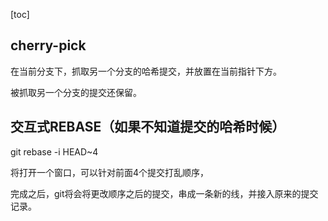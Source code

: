 [toc]

## cherry-pick

在当前分支下，抓取另一个分支的哈希提交，并放置在当前指针下方。

被抓取另一个分支的提交还保留。



## 交互式REBASE（如果不知道提交的哈希时候）

git rebase -i HEAD~4

将打开一个窗口，可以针对前面4个提交打乱顺序，

完成之后，git将会将更改顺序之后的提交，串成一条新的线，并接入原来的提交记录。